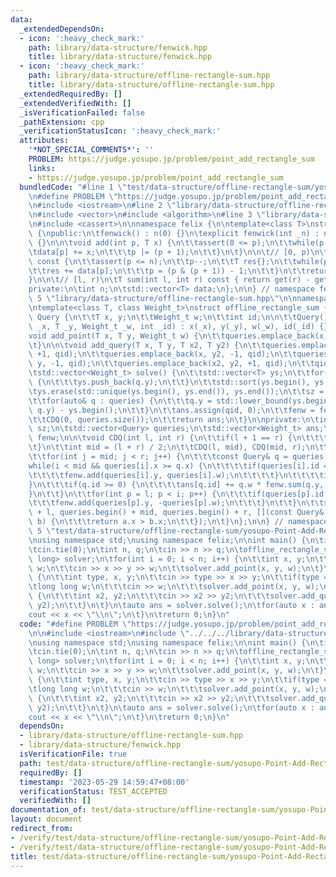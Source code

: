 ```yaml
---
data:
  _extendedDependsOn:
  - icon: ':heavy_check_mark:'
    path: library/data-structure/fenwick.hpp
    title: library/data-structure/fenwick.hpp
  - icon: ':heavy_check_mark:'
    path: library/data-structure/offline-rectangle-sum.hpp
    title: library/data-structure/offline-rectangle-sum.hpp
  _extendedRequiredBy: []
  _extendedVerifiedWith: []
  _isVerificationFailed: false
  _pathExtension: cpp
  _verificationStatusIcon: ':heavy_check_mark:'
  attributes:
    '*NOT_SPECIAL_COMMENTS*': ''
    PROBLEM: https://judge.yosupo.jp/problem/point_add_rectangle_sum
    links:
    - https://judge.yosupo.jp/problem/point_add_rectangle_sum
  bundledCode: "#line 1 \"test/data-structure/offline-rectangle-sum/yosupo-Point-Add-Rectangle-Sum.test.cpp\"\
    \n#define PROBLEM \"https://judge.yosupo.jp/problem/point_add_rectangle_sum\"\n\
    \n#include <iostream>\n#line 2 \"library/data-structure/offline-rectangle-sum.hpp\"\
    \n#include <vector>\n#include <algorithm>\n#line 3 \"library/data-structure/fenwick.hpp\"\
    \n#include <cassert>\n\nnamespace felix {\n\ntemplate<class T>\nstruct fenwick\
    \ {\npublic:\n\tfenwick() : n(0) {}\n\texplicit fenwick(int _n) : n(_n), data(_n)\
    \ {}\n\n\tvoid add(int p, T x) {\n\t\tassert(0 <= p);\n\t\twhile(p < n) {\n\t\t\
    \tdata[p] += x;\n\t\t\tp |= (p + 1);\n\t\t}\n\t}\n\n\t// [0, p)\n\tT get(int p)\
    \ const {\n\t\tassert(p <= n);\n\t\tp--;\n\t\tT res{};\n\t\twhile(p >= 0) {\n\t\
    \t\tres += data[p];\n\t\t\tp = (p & (p + 1)) - 1;\n\t\t}\n\t\treturn res;\n\t\
    }\n\n\t// [l, r)\n\tT sum(int l, int r) const { return get(r) - get(l); }\n\n\
    private:\n\tint n;\n\tstd::vector<T> data;\n};\n\n} // namespace felix\n#line\
    \ 5 \"library/data-structure/offline-rectangle-sum.hpp\"\n\nnamespace felix {\n\
    \ntemplate<class T, class Weight_t>\nstruct offline_rectangle_sum {\n\tstruct\
    \ Query {\n\t\tT x, y;\n\t\tWeight_t w;\n\t\tint id;\n\n\t\tQuery() {}\n\t\tQuery(T\
    \ _x, T _y, Weight_t _w, int _id) : x(_x), y(_y), w(_w), id(_id) {}\n\t};\n\n\t\
    void add_point(T x, T y, Weight_t w) {\n\t\tqueries.emplace_back(x, y, w, -1);\n\
    \t}\n\n\tvoid add_query(T x, T y, T x2, T y2) {\n\t\tqueries.emplace_back(x, y,\
    \ +1, qid);\n\t\tqueries.emplace_back(x, y2, -1, qid);\n\t\tqueries.emplace_back(x2,\
    \ y, -1, qid);\n\t\tqueries.emplace_back(x2, y2, +1, qid);\n\t\tqid++;\n\t}\n\n\
    \tstd::vector<Weight_t> solve() {\n\t\tstd::vector<T> ys;\n\t\tfor(auto& q : queries)\
    \ {\n\t\t\tys.push_back(q.y);\n\t\t}\n\t\tstd::sort(ys.begin(), ys.end());\n\t\
    \tys.erase(std::unique(ys.begin(), ys.end()), ys.end());\n\t\tsz = (int) ys.size();\n\
    \t\tfor(auto& q : queries) {\n\t\t\tq.y = std::lower_bound(ys.begin(), ys.end(),\
    \ q.y) - ys.begin();\n\t\t}\n\t\tans.assign(qid, 0);\n\t\tfenw = fenwick<Weight_t>(sz);\n\
    \t\tCDQ(0, queries.size());\n\t\treturn ans;\n\t}\n\nprivate:\n\tint qid = 0,\
    \ sz;\n\tstd::vector<Query> queries;\n\tstd::vector<Weight_t> ans;\n\tfenwick<Weight_t>\
    \ fenw;\n\n\tvoid CDQ(int l, int r) {\n\t\tif(l + 1 == r) {\n\t\t\treturn;\n\t\
    \t}\n\t\tint mid = (l + r) / 2;\n\t\tCDQ(l, mid), CDQ(mid, r);\n\t\tint i = l;\n\
    \t\tfor(int j = mid; j < r; j++) {\n\t\t\tconst Query& q = queries[j];\n\t\t\t\
    while(i < mid && queries[i].x >= q.x) {\n\t\t\t\tif(queries[i].id == -1) {\n\t\
    \t\t\t\tfenw.add(queries[i].y, queries[i].w);\n\t\t\t\t}\n\t\t\t\ti++;\n\t\t\t\
    }\n\t\t\tif(q.id >= 0) {\n\t\t\t\tans[q.id] += q.w * fenw.sum(q.y, sz);\n\t\t\t\
    }\n\t\t}\n\t\tfor(int p = l; p < i; p++) {\n\t\t\tif(queries[p].id == -1) {\n\t\
    \t\t\tfenw.add(queries[p].y, -queries[p].w);\n\t\t\t}\n\t\t}\n\t\tstd::inplace_merge(queries.begin()\
    \ + l, queries.begin() + mid, queries.begin() + r, [](const Query& a, const Query&\
    \ b) {\n\t\t\treturn a.x > b.x;\n\t\t});\n\t}\n};\n\n} // namespace felix\n#line\
    \ 5 \"test/data-structure/offline-rectangle-sum/yosupo-Point-Add-Rectangle-Sum.test.cpp\"\
    \nusing namespace std;\nusing namespace felix;\n\nint main() {\n\tios::sync_with_stdio(false);\n\
    \tcin.tie(0);\n\tint n, q;\n\tcin >> n >> q;\n\toffline_rectangle_sum<int, long\
    \ long> solver;\n\tfor(int i = 0; i < n; i++) {\n\t\tint x, y;\n\t\tlong long\
    \ w;\n\t\tcin >> x >> y >> w;\n\t\tsolver.add_point(x, y, w);\n\t}\n\twhile(q--)\
    \ {\n\t\tint type, x, y;\n\t\tcin >> type >> x >> y;\n\t\tif(type == 0) {\n\t\t\
    \tlong long w;\n\t\t\tcin >> w;\n\t\t\tsolver.add_point(x, y, w);\n\t\t} else\
    \ {\n\t\t\tint x2, y2;\n\t\t\tcin >> x2 >> y2;\n\t\t\tsolver.add_query(x, y, x2,\
    \ y2);\n\t\t}\n\t}\n\tauto ans = solver.solve();\n\tfor(auto x : ans) {\n\t\t\
    cout << x << \"\\n\";\n\t}\n\treturn 0;\n}\n"
  code: "#define PROBLEM \"https://judge.yosupo.jp/problem/point_add_rectangle_sum\"\
    \n\n#include <iostream>\n#include \"../../../library/data-structure/offline-rectangle-sum.hpp\"\
    \nusing namespace std;\nusing namespace felix;\n\nint main() {\n\tios::sync_with_stdio(false);\n\
    \tcin.tie(0);\n\tint n, q;\n\tcin >> n >> q;\n\toffline_rectangle_sum<int, long\
    \ long> solver;\n\tfor(int i = 0; i < n; i++) {\n\t\tint x, y;\n\t\tlong long\
    \ w;\n\t\tcin >> x >> y >> w;\n\t\tsolver.add_point(x, y, w);\n\t}\n\twhile(q--)\
    \ {\n\t\tint type, x, y;\n\t\tcin >> type >> x >> y;\n\t\tif(type == 0) {\n\t\t\
    \tlong long w;\n\t\t\tcin >> w;\n\t\t\tsolver.add_point(x, y, w);\n\t\t} else\
    \ {\n\t\t\tint x2, y2;\n\t\t\tcin >> x2 >> y2;\n\t\t\tsolver.add_query(x, y, x2,\
    \ y2);\n\t\t}\n\t}\n\tauto ans = solver.solve();\n\tfor(auto x : ans) {\n\t\t\
    cout << x << \"\\n\";\n\t}\n\treturn 0;\n}\n"
  dependsOn:
  - library/data-structure/offline-rectangle-sum.hpp
  - library/data-structure/fenwick.hpp
  isVerificationFile: true
  path: test/data-structure/offline-rectangle-sum/yosupo-Point-Add-Rectangle-Sum.test.cpp
  requiredBy: []
  timestamp: '2023-05-29 14:59:47+08:00'
  verificationStatus: TEST_ACCEPTED
  verifiedWith: []
documentation_of: test/data-structure/offline-rectangle-sum/yosupo-Point-Add-Rectangle-Sum.test.cpp
layout: document
redirect_from:
- /verify/test/data-structure/offline-rectangle-sum/yosupo-Point-Add-Rectangle-Sum.test.cpp
- /verify/test/data-structure/offline-rectangle-sum/yosupo-Point-Add-Rectangle-Sum.test.cpp.html
title: test/data-structure/offline-rectangle-sum/yosupo-Point-Add-Rectangle-Sum.test.cpp
---
```

